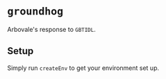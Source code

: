 # `groundhog`

Arbovale's response to `GBTIDL`.


## Setup

Simply run `createEnv` to get your environment set up.
